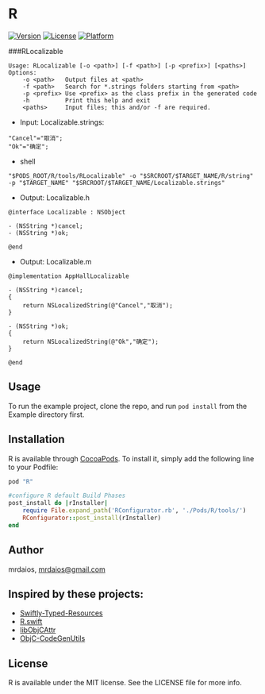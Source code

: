# R

[![Version](https://img.shields.io/cocoapods/v/R.svg?style=flat)](http://cocoapods.org/pods/R)
[![License](https://img.shields.io/cocoapods/l/R.svg?style=flat)](http://cocoapods.org/pods/R)
[![Platform](https://img.shields.io/cocoapods/p/R.svg?style=flat)](http://cocoapods.org/pods/R)

###RLocalizable

```shell
Usage: RLocalizable [-o <path>] [-f <path>] [-p <prefix>] [<paths>]
Options:
    -o <path>   Output files at <path>
    -f <path>   Search for *.strings folders starting from <path>
    -p <prefix> Use <prefix> as the class prefix in the generated code
    -h          Print this help and exit
    <paths>     Input files; this and/or -f are required.
```

* Input: Localizable.strings:

```
"Cancel"="取消";
"Ok"="确定";
```
* shell

```
"$PODS_ROOT/R/tools/RLocalizable" -o "$SRCROOT/$TARGET_NAME/R/string" -p "$TARGET_NAME" "$SRCROOT/$TARGET_NAME/Localizable.strings"
```

* Output: Localizable.h

```
@interface Localizable : NSObject

- (NSString *)cancel;
- (NSString *)ok;

@end
```
* Output: Localizable.m

```
@implementation AppHallLocalizable

- (NSString *)cancel;
{
    return NSLocalizedString(@"Cancel","取消");
}

- (NSString *)ok;
{
    return NSLocalizedString(@"Ok","确定");
}

@end
```


## Usage

To run the example project, clone the repo, and run `pod install` from the Example directory first.

## Installation

R is available through [CocoaPods](http://cocoapods.org). To install
it, simply add the following line to your Podfile:

```ruby
pod "R"

#configure R default Build Phases
post_install do |rInstaller|
    require File.expand_path('RConfigurator.rb', './Pods/R/tools/')
    RConfigurator::post_install(rInstaller)
end
```

## Author

mrdaios, mrdaios@gmail.com

## Inspired by these projects:
* [Swiftly-Typed-Resources](https://github.com/jstart/Swiftly-Typed-Resources)
* [R.swift](https://github.com/mac-cain13/R.swift)
* [libObjCAttr](https://github.com/epam/lib-obj-c-attr)
* [ObjC-CodeGenUtils](https://github.com/puls/objc-codegenutils)

## License

R is available under the MIT license. See the LICENSE file for more info.
